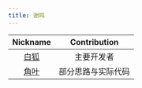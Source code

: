 ```yaml
---
title: 谢鸣
---
```


| Nickname | Contribution |
| :--------: | :--------: |
| [白狐](https://github.com/arcticfox520) | 主要开发者 |
| [角叶](https://gitee.com/hornleaf) | 部分思路与实际代码 |

